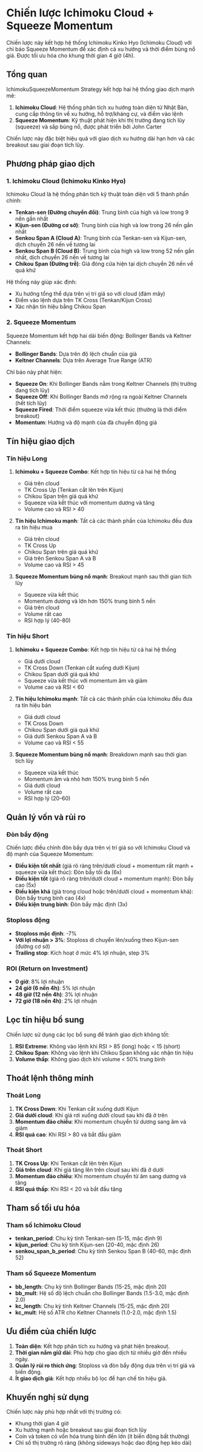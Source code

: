 # Chiến lược Ichimoku Cloud + Squeeze Momentum

Chiến lược này kết hợp hệ thống Ichimoku Kinko Hyo (Ichimoku Cloud) với chỉ báo Squeeze Momentum để xác định cả xu hướng và thời điểm bùng nổ giá. Được tối ưu hóa cho khung thời gian 4 giờ (4h).

## Tổng quan

IchimokuSqueezeMomentum Strategy kết hợp hai hệ thống giao dịch mạnh mẽ:

1. **Ichimoku Cloud**: Hệ thống phân tích xu hướng toàn diện từ Nhật Bản, cung cấp thông tin về xu hướng, hỗ trợ/kháng cự, và điểm vào lệnh
2. **Squeeze Momentum**: Kỹ thuật phát hiện khi thị trường đang tích lũy (squeeze) và sắp bùng nổ, được phát triển bởi John Carter

Chiến lược này đặc biệt hiệu quả với giao dịch xu hướng dài hạn hơn và các breakout sau giai đoạn tích lũy.

## Phương pháp giao dịch

### 1. Ichimoku Cloud (Ichimoku Kinko Hyo)

Ichimoku Cloud là hệ thống phân tích kỹ thuật toàn diện với 5 thành phần chính:

- **Tenkan-sen (Đường chuyển đổi)**: Trung bình của high và low trong 9 nến gần nhất
- **Kijun-sen (Đường cơ sở)**: Trung bình của high và low trong 26 nến gần nhất
- **Senkou Span A (Cloud A)**: Trung bình của Tenkan-sen và Kijun-sen, dịch chuyển 26 nến về tương lai
- **Senkou Span B (Cloud B)**: Trung bình của high và low trong 52 nến gần nhất, dịch chuyển 26 nến về tương lai
- **Chikou Span (Đường trễ)**: Giá đóng cửa hiện tại dịch chuyển 26 nến về quá khứ

Hệ thống này giúp xác định:
- Xu hướng tổng thể dựa trên vị trí giá so với cloud (đám mây)
- Điểm vào lệnh dựa trên TK Cross (Tenkan/Kijun Cross)
- Xác nhận tín hiệu bằng Chikou Span

### 2. Squeeze Momentum

Squeeze Momentum kết hợp hai dải biến động: Bollinger Bands và Keltner Channels:

- **Bollinger Bands**: Dựa trên độ lệch chuẩn của giá
- **Keltner Channels**: Dựa trên Average True Range (ATR)

Chỉ báo này phát hiện:
- **Squeeze On**: Khi Bollinger Bands nằm trong Keltner Channels (thị trường đang tích lũy)
- **Squeeze Off**: Khi Bollinger Bands mở rộng ra ngoài Keltner Channels (hết tích lũy)
- **Squeeze Fired**: Thời điểm squeeze vừa kết thúc (thường là thời điểm breakout)
- **Momentum**: Hướng và độ mạnh của đà chuyển động giá

## Tín hiệu giao dịch

### Tín hiệu Long

1. **Ichimoku + Squeeze Combo**: Kết hợp tín hiệu từ cả hai hệ thống
   - Giá trên cloud
   - TK Cross Up (Tenkan cắt lên trên Kijun)
   - Chikou Span trên giá quá khứ
   - Squeeze vừa kết thúc với momentum dương và tăng
   - Volume cao và RSI > 40

2. **Tín hiệu Ichimoku mạnh**: Tất cả các thành phần của Ichimoku đều đưa ra tín hiệu mua
   - Giá trên cloud
   - TK Cross Up
   - Chikou Span trên giá quá khứ
   - Giá trên Senkou Span A và B
   - Volume cao và RSI > 45

3. **Squeeze Momentum bùng nổ mạnh**: Breakout mạnh sau thời gian tích lũy
   - Squeeze vừa kết thúc
   - Momentum dương và lớn hơn 150% trung bình 5 nến
   - Giá trên cloud
   - Volume rất cao
   - RSI hợp lý (40-80)

### Tín hiệu Short

1. **Ichimoku + Squeeze Combo**: Kết hợp tín hiệu từ cả hai hệ thống
   - Giá dưới cloud
   - TK Cross Down (Tenkan cắt xuống dưới Kijun)
   - Chikou Span dưới giá quá khứ
   - Squeeze vừa kết thúc với momentum âm và giảm
   - Volume cao và RSI < 60

2. **Tín hiệu Ichimoku mạnh**: Tất cả các thành phần của Ichimoku đều đưa ra tín hiệu bán
   - Giá dưới cloud
   - TK Cross Down
   - Chikou Span dưới giá quá khứ
   - Giá dưới Senkou Span A và B
   - Volume cao và RSI < 55

3. **Squeeze Momentum bùng nổ mạnh**: Breakdown mạnh sau thời gian tích lũy
   - Squeeze vừa kết thúc
   - Momentum âm và nhỏ hơn 150% trung bình 5 nến
   - Giá dưới cloud
   - Volume rất cao
   - RSI hợp lý (20-60)

## Quản lý vốn và rủi ro

### Đòn bẩy động

Chiến lược điều chỉnh đòn bẩy dựa trên vị trí giá so với Ichimoku Cloud và độ mạnh của Squeeze Momentum:

- **Điều kiện tốt nhất** (giá rõ ràng trên/dưới cloud + momentum rất mạnh + squeeze vừa kết thúc): Đòn bẩy tối đa (6x)
- **Điều kiện tốt** (giá rõ ràng trên/dưới cloud + momentum mạnh): Đòn bẩy cao (5x)
- **Điều kiện khá** (giá trong cloud hoặc trên/dưới cloud + momentum khá): Đòn bẩy trung bình cao (4x)
- **Điều kiện trung bình**: Đòn bẩy mặc định (3x)

### Stoploss động

- **Stoploss mặc định**: -7%
- **Với lợi nhuận > 3%**: Stoploss di chuyển lên/xuống theo Kijun-sen (đường cơ sở)
- **Trailing stop**: Kích hoạt ở mức 4% lợi nhuận, step 3%

### ROI (Return on Investment)

- **0 giờ**: 8% lợi nhuận
- **24 giờ (6 nến 4h)**: 5% lợi nhuận
- **48 giờ (12 nến 4h)**: 3% lợi nhuận
- **72 giờ (18 nến 4h)**: 2% lợi nhuận

## Lọc tín hiệu bổ sung

Chiến lược sử dụng các lọc bổ sung để tránh giao dịch không tốt:

1. **RSI Extreme**: Không vào lệnh khi RSI > 85 (long) hoặc < 15 (short)
2. **Chikou Span**: Không vào lệnh khi Chikou Span không xác nhận tín hiệu
3. **Volume thấp**: Không giao dịch khi volume < 50% trung bình

## Thoát lệnh thông minh

### Thoát Long

1. **TK Cross Down**: Khi Tenkan cắt xuống dưới Kijun
2. **Giá dưới cloud**: Khi giá rơi xuống dưới cloud sau khi đã ở trên
3. **Momentum đảo chiều**: Khi momentum chuyển từ dương sang âm và giảm
4. **RSI quá cao**: Khi RSI > 80 và bắt đầu giảm

### Thoát Short

1. **TK Cross Up**: Khi Tenkan cắt lên trên Kijun
2. **Giá trên cloud**: Khi giá tăng lên trên cloud sau khi đã ở dưới
3. **Momentum đảo chiều**: Khi momentum chuyển từ âm sang dương và tăng
4. **RSI quá thấp**: Khi RSI < 20 và bắt đầu tăng

## Tham số tối ưu hóa

### Tham số Ichimoku Cloud
- **tenkan_period**: Chu kỳ tính Tenkan-sen (5-15, mặc định 9)
- **kijun_period**: Chu kỳ tính Kijun-sen (20-40, mặc định 26)
- **senkou_span_b_period**: Chu kỳ tính Senkou Span B (40-60, mặc định 52)

### Tham số Squeeze Momentum
- **bb_length**: Chu kỳ tính Bollinger Bands (15-25, mặc định 20)
- **bb_mult**: Hệ số độ lệch chuẩn cho Bollinger Bands (1.5-3.0, mặc định 2.0)
- **kc_length**: Chu kỳ tính Keltner Channels (15-25, mặc định 20)
- **kc_mult**: Hệ số ATR cho Keltner Channels (1.0-2.0, mặc định 1.5)

## Ưu điểm của chiến lược

1. **Toàn diện**: Kết hợp phân tích xu hướng và phát hiện breakout.
2. **Thời gian nắm giữ dài**: Phù hợp cho giao dịch từ nhiều giờ đến nhiều ngày.
3. **Quản lý rủi ro thích ứng**: Stoploss và đòn bẩy động dựa trên vị trí giá và biến động.
4. **Ít giao dịch giả**: Kết hợp nhiều bộ lọc để hạn chế tín hiệu giả.

## Khuyến nghị sử dụng

Chiến lược này phù hợp nhất với thị trường có:
- Khung thời gian 4 giờ
- Xu hướng mạnh hoặc breakout sau giai đoạn tích lũy
- Coin và token có vốn hóa trung bình đến lớn (ít biến động bất thường)
- Chỉ số thị trường rõ ràng (không sideways hoặc dao động hẹp kéo dài)
